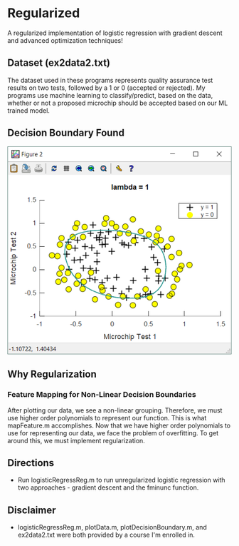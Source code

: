 # Regularized
A regularized implementation of logistic regression with gradient descent and advanced optimization techniques!

## Dataset (ex2data2.txt)
The dataset used in these programs represents quality assurance test results on two tests, followed by a 1 or 0 (accepted or rejected). My programs use machine learning to classify/predict, based on the data, whether or not a proposed microchip should be accepted based on our ML trained model.

## Decision Boundary Found
![Regularized Data Decision Boundary](https://github.com/Kyle-P/Machine-Learning-With-Octave/blob/master/Screenshots/DecisionBoundaryRegularized.PNG "The polynomial decision boundary fit by machine learning for this regularized training data")

## Why Regularization
### Feature Mapping for Non-Linear Decision Boundaries
After plotting our data, we see a non-linear grouping. Therefore, we must use higher order polynomials to represent our function. This is what mapFeature.m accomplishes. Now that we have higher order polynomials to use for representing our data, we face the problem of overfitting. To get around this, we must implement regularization.

## Directions
* Run logisticRegressReg.m to run unregularized logistic regression with two approaches - gradient descent and the fminunc function.

## Disclaimer
* logisticRegressReg.m, plotData.m, plotDecisionBoundary.m, and ex2data2.txt were both provided by a course I'm enrolled in.
